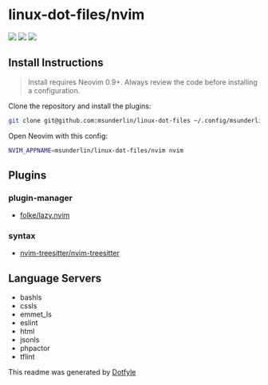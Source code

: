 # linux-dot-files/nvim

<a href="https://dotfyle.com/msunderlin/linux-dot-files-nvim"><img src="https://dotfyle.com/msunderlin/linux-dot-files-nvim/badges/plugins?style=flat" /></a>
<a href="https://dotfyle.com/msunderlin/linux-dot-files-nvim"><img src="https://dotfyle.com/msunderlin/linux-dot-files-nvim/badges/leaderkey?style=flat" /></a>
<a href="https://dotfyle.com/msunderlin/linux-dot-files-nvim"><img src="https://dotfyle.com/msunderlin/linux-dot-files-nvim/badges/plugin-manager?style=flat" /></a>


## Install Instructions

 > Install requires Neovim 0.9+. Always review the code before installing a configuration.

Clone the repository and install the plugins:

```sh
git clone git@github.com:msunderlin/linux-dot-files ~/.config/msunderlin/linux-dot-files
```

Open Neovim with this config:

```sh
NVIM_APPNAME=msunderlin/linux-dot-files/nvim nvim
```

## Plugins

### plugin-manager

+ [folke/lazy.nvim](https://dotfyle.com/plugins/folke/lazy.nvim)
### syntax

+ [nvim-treesitter/nvim-treesitter](https://dotfyle.com/plugins/nvim-treesitter/nvim-treesitter)
## Language Servers

+ bashls
+ cssls
+ emmet_ls
+ eslint
+ html
+ jsonls
+ phpactor
+ tflint


 This readme was generated by [Dotfyle](https://dotfyle.com)
